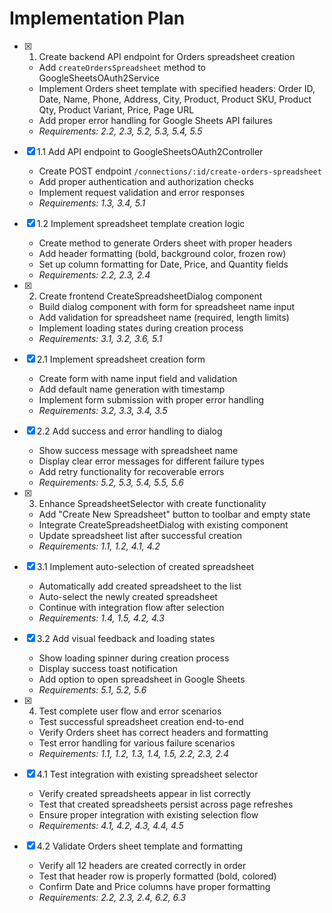 # Implementation Plan

- [x] 1. Create backend API endpoint for Orders spreadsheet creation






  - Add `createOrdersSpreadsheet` method to GoogleSheetsOAuth2Service
  - Implement Orders sheet template with specified headers: Order ID, Date, Name, Phone, Address, City, Product, Product SKU, Product Qty, Product Variant, Price, Page URL
  - Add proper error handling for Google Sheets API failures
  - _Requirements: 2.2, 2.3, 5.2, 5.3, 5.4, 5.5_

- [x] 1.1 Add API endpoint to GoogleSheetsOAuth2Controller



  - Create POST endpoint `/connections/:id/create-orders-spreadsheet`
  - Add proper authentication and authorization checks
  - Implement request validation and error responses
  - _Requirements: 1.3, 3.4, 5.1_

- [x] 1.2 Implement spreadsheet template creation logic

  - Create method to generate Orders sheet with proper headers
  - Add header formatting (bold, background color, frozen row)
  - Set up column formatting for Date, Price, and Quantity fields
  - _Requirements: 2.2, 2.3, 2.4_

- [x] 2. Create frontend CreateSpreadsheetDialog component


  - Build dialog component with form for spreadsheet name input
  - Add validation for spreadsheet name (required, length limits)
  - Implement loading states during creation process
  - _Requirements: 3.1, 3.2, 3.6, 5.1_

- [x] 2.1 Implement spreadsheet creation form

  - Create form with name input field and validation
  - Add default name generation with timestamp
  - Implement form submission with proper error handling
  - _Requirements: 3.2, 3.3, 3.4, 3.5_

- [x] 2.2 Add success and error handling to dialog

  - Show success message with spreadsheet name
  - Display clear error messages for different failure types
  - Add retry functionality for recoverable errors
  - _Requirements: 5.2, 5.3, 5.4, 5.5, 5.6_

- [x] 3. Enhance SpreadsheetSelector with create functionality


  - Add "Create New Spreadsheet" button to toolbar and empty state
  - Integrate CreateSpreadsheetDialog with existing component
  - Update spreadsheet list after successful creation
  - _Requirements: 1.1, 1.2, 4.1, 4.2_

- [x] 3.1 Implement auto-selection of created spreadsheet

  - Automatically add created spreadsheet to the list
  - Auto-select the newly created spreadsheet
  - Continue with integration flow after selection
  - _Requirements: 1.4, 1.5, 4.2, 4.3_

- [x] 3.2 Add visual feedback and loading states

  - Show loading spinner during creation process
  - Display success toast notification
  - Add option to open spreadsheet in Google Sheets
  - _Requirements: 5.1, 5.2, 5.6_

- [x] 4. Test complete user flow and error scenarios


  - Test successful spreadsheet creation end-to-end
  - Verify Orders sheet has correct headers and formatting
  - Test error handling for various failure scenarios
  - _Requirements: 1.1, 1.2, 1.3, 1.4, 1.5, 2.2, 2.3, 2.4_

- [x] 4.1 Test integration with existing spreadsheet selector

  - Verify created spreadsheets appear in list correctly
  - Test that created spreadsheets persist across page refreshes
  - Ensure proper integration with existing selection flow
  - _Requirements: 4.1, 4.2, 4.3, 4.4, 4.5_

- [x] 4.2 Validate Orders sheet template and formatting

  - Verify all 12 headers are created correctly in order
  - Test that header row is properly formatted (bold, colored)
  - Confirm Date and Price columns have proper formatting
  - _Requirements: 2.2, 2.3, 2.4, 6.2, 6.3_